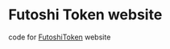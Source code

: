 # Futoshi Token website

code for <a href="https://futoshitoken.com" target="blank" rel="noopener noreferrer">FutoshiToken</a> website
